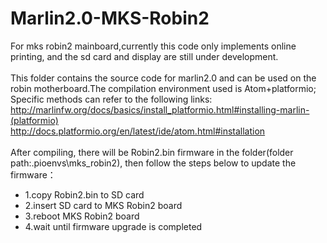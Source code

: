 # Marlin2.0-MKS-Robin2

For mks robin2 mainboard,currently this code only implements online printing, and the sd card and display are still under development.
<br>
<br>
This folder contains the source code for marlin2.0 and can be used on the robin motherboard.The compilation environment used is Atom+platformio;<br>
Specific methods can refer to the following links:<br>
http://marlinfw.org/docs/basics/install_platformio.html#installing-marlin-(platformio)<br>
http://docs.platformio.org/en/latest/ide/atom.html#installation<br>
<br>
After compiling, there will be Robin2.bin firmware in the folder(folder path:\.pioenvs\mks_robin2), then follow the steps below to update the firmware：

+ 1.copy Robin2.bin to SD card<br>
+ 2.insert SD card to MKS Robin2 board<br>
+ 3.reboot MKS Robin2 board<br>
+ 4.wait until firmware upgrade is completed<br>

